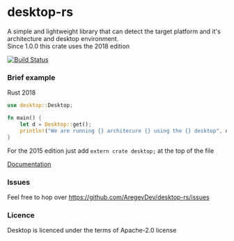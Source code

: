 # desktop-rs
A simple and lightweight library that can detect the target platform and it's architecture and desktop environment.  
Since 1.0.0 this crate uses the 2018 edition

[![Build Status](https://travis-ci.com/AregevDev/desktop-rs.svg?branch=master)](https://travis-ci.com/AregevDev/desktop-rs)

### Brief example
Rust 2018
```rust
use desktop::Desktop;

fn main() {
    let d = Desktop::get();
    println!("We are running {} architecure {} using the {} desktop", d.os_name(), d.arch(), d.environment())
}
```

For the 2015 edition just add `extern crate desktop;` at the top of the file

[Documentation]()

### Issues
Feel free to hop over https://github.com/AregevDev/desktop-rs/issues

### Licence
Desktop is licenced under the terms of Apache-2.0 license